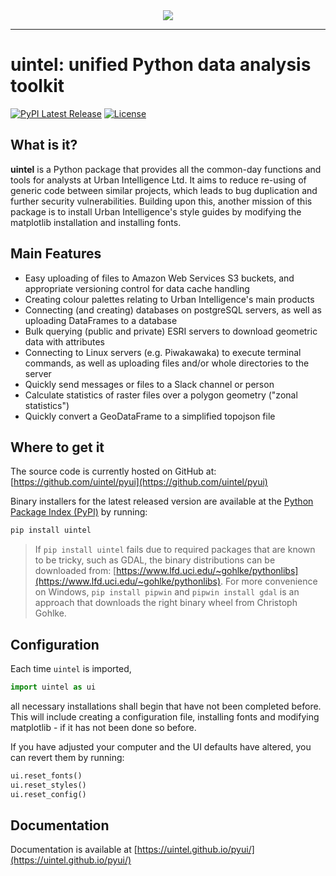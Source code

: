 <div align="center">
  <img src="docs/images/blue_logo.svg"><br>
</div>

-----------------

# uintel: unified Python data analysis toolkit
[![PyPI Latest Release](https://img.shields.io/pypi/v/uintel.svg)](https://pypi.org/project/uintel/)
[![License](https://img.shields.io/pypi/l/uintel.svg)](https://github.com/uintel/pyui/blob/main/LICENSE)

## What is it?

**uintel** is a Python package that provides all the common-day functions and tools for analysts at Urban Intelligence Ltd. It aims to reduce re-using of generic code between similar projects, which leads to bug duplication and further security vulnerabilities. Building upon this, another mission of this package is to install Urban Intelligence's style guides by modifying the matplotlib installation and installing fonts. 


## Main Features

  - Easy uploading of files to Amazon Web Services S3 buckets, and appropriate versioning control for data cache handling
  - Creating colour palettes relating to Urban Intelligence's main products
  - Connecting (and creating) databases on postgreSQL servers, as well as uploading DataFrames to a database
  - Bulk querying (public and private) ESRI servers to download geometric data with attributes
  - Connecting to Linux servers (e.g. Piwakawaka) to execute terminal commands, as well as uploading files and/or whole directories to the server
  - Quickly send messages or files to a Slack channel or person
  - Calculate statistics of raster files over a polygon geometry ("zonal statistics")
  - Quickly convert a GeoDataFrame to a simplified topojson file

## Where to get it
The source code is currently hosted on GitHub at: [https://github.com/uintel/pyui](https://github.com/uintel/pyui)

Binary installers for the latest released version are available at the [Python Package Index (PyPI)](https://pypi.org/project/uintel) by running:

```sh
pip install uintel
```

> If `pip install uintel` fails due to required packages that are known to be tricky, such as GDAL, the binary distributions can be downloaded from: [https://www.lfd.uci.edu/~gohlke/pythonlibs](https://www.lfd.uci.edu/~gohlke/pythonlibs). For more convenience on Windows, `pip install pipwin` and `pipwin install gdal` is an approach that downloads the right binary wheel from Christoph Gohlke.

## Configuration
Each time ```uintel``` is imported,

```py
import uintel as ui
```

all necessary installations shall begin that have not been completed before. This will include creating a configuration file, installing fonts and modifying matplotlib - if it has not been done so before.

If you have adjusted your computer and the UI defaults have altered, you can revert them by running:

```py
ui.reset_fonts()
ui.reset_styles()
ui.reset_config()
```

## Documentation
Documentation is available at [https://uintel.github.io/pyui/](https://uintel.github.io/pyui/)
